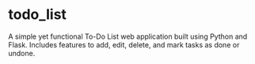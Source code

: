 # todo_list
A simple yet functional To-Do List web application built using Python and Flask. Includes features to add, edit, delete, and mark tasks as done or undone.
